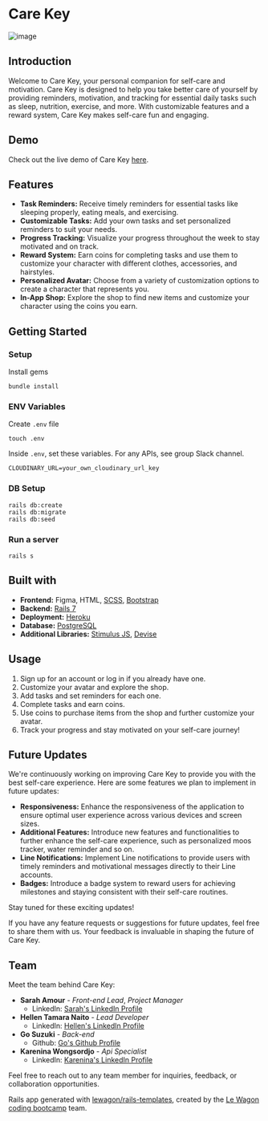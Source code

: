 # Care Key

![image](https://github.com/HellenTamara/care-key/assets/105838459/f834c6a1-6075-41b1-b882-34ce74213a1e)


## Introduction

Welcome to Care Key, your personal companion for self-care and motivation. Care Key is designed to help you take better care of yourself by providing reminders, motivation, and tracking for essential daily tasks such as sleep, nutrition, exercise, and more. With customizable features and a reward system, Care Key makes self-care fun and engaging.

## Demo

Check out the live demo of Care Key [here](https://www.carekey.beauty/).

## Features

- **Task Reminders:** Receive timely reminders for essential tasks like sleeping properly, eating meals, and exercising.
- **Customizable Tasks:** Add your own tasks and set personalized reminders to suit your needs.
- **Progress Tracking:** Visualize your progress throughout the week to stay motivated and on track.
- **Reward System:** Earn coins for completing tasks and use them to customize your character with different clothes, accessories, and hairstyles.
- **Personalized Avatar:** Choose from a variety of customization options to create a character that represents you.
- **In-App Shop:** Explore the shop to find new items and customize your character using the coins you earn.

## Getting Started
### Setup

Install gems
```
bundle install
```

### ENV Variables
Create `.env` file
```
touch .env
```
Inside `.env`, set these variables. For any APIs, see group Slack channel.
```
CLOUDINARY_URL=your_own_cloudinary_url_key
```

### DB Setup
```
rails db:create
rails db:migrate
rails db:seed
```

### Run a server
```
rails s
```

## Built with

- **Frontend:** Figma, HTML, [SCSS](https://sass-lang.com/guide/), [Bootstrap](https://getbootstrap.com/)
- **Backend:** [Rails 7](https://guides.rubyonrails.org/)
- **Deployment:** [Heroku](https://heroku.com/)
- **Database:** [PostgreSQL](https://www.postgresql.org/)
- **Additional Libraries:** [Stimulus JS](https://stimulus.hotwired.dev/), [Devise](https://github.com/heartcombo/devise)


## Usage

1. Sign up for an account or log in if you already have one.
2. Customize your avatar and explore the shop.
3. Add tasks and set reminders for each one.
4. Complete tasks and earn coins.
5. Use coins to purchase items from the shop and further customize your avatar.
6. Track your progress and stay motivated on your self-care journey!

## Future Updates

We're continuously working on improving Care Key to provide you with the best self-care experience. Here are some features we plan to implement in future updates:

- **Responsiveness:** Enhance the responsiveness of the application to ensure optimal user experience across various devices and screen sizes.
- **Additional Features:** Introduce new features and functionalities to further enhance the self-care experience, such as personalized moos tracker, water reminder and so on.
- **Line Notifications:** Implement Line notifications to provide users with timely reminders and motivational messages directly to their Line accounts.
- **Badges:** Introduce a badge system to reward users for achieving milestones and staying consistent with their self-care routines.

Stay tuned for these exciting updates!

If you have any feature requests or suggestions for future updates, feel free to share them with us. Your feedback is invaluable in shaping the future of Care Key.


## Team

Meet the team behind Care Key:

- **Sarah Amour** - *Front-end Lead*, *Project Manager*
  - LinkedIn: [Sarah's LinkedIn Profile](https://www.linkedin.com/in/sarah-amour-3779aa175/)
- **Hellen Tamara Naito** - *Lead Developer*
  - LinkedIn: [Hellen's LinkedIn Profile](https://www.linkedin.com/in/hellen-tamara-naito/)
- **Go Suzuki** - *Back-end*
  - Github: [Go's Github Profile](https://github.com/gosuz)
- **Karenina Wongsordjo** - *Api Specialist*
  - LinkedIn: [Karenina's LinkedIn Profile](https://www.linkedin.com/in/karenina-wongsordjo-b38501176/)


Feel free to reach out to any team member for inquiries, feedback, or collaboration opportunities.


Rails app generated with [lewagon/rails-templates](https://github.com/lewagon/rails-templates), created by the [Le Wagon coding bootcamp](https://www.lewagon.com) team.
